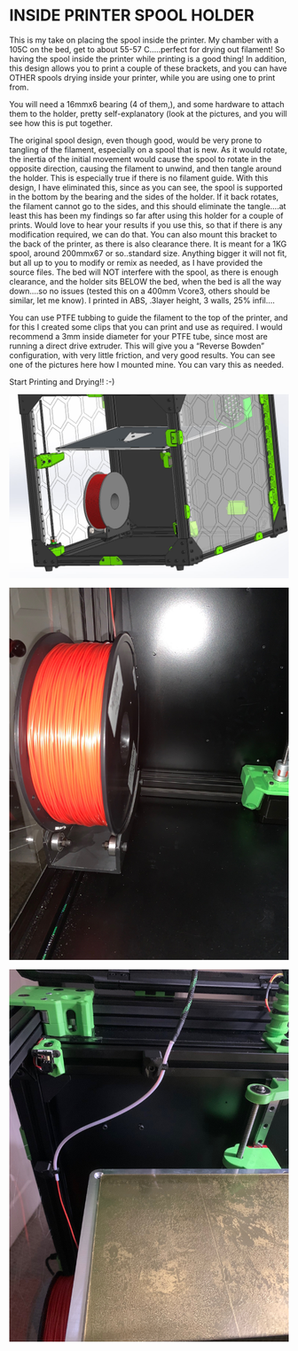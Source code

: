 
# INSIDE PRINTER SPOOL HOLDER

This is my take on placing the spool inside the printer.  My chamber with a 105C on the bed, get to about 55-57 C…..perfect for drying out filament!  So having the spool inside the printer while printing is a good thing!  In addition, this design allows you to print a couple of these brackets, and you can have OTHER spools drying inside your printer, while you are using one to print from.

You will need a 16mmx6 bearing (4 of them,), and some hardware to attach them to the holder, pretty self-explanatory (look at the pictures, and you will see how this is put together.

The original spool design, even though good, would be very prone to tangling of the filament, especially on a spool that is new.  As it would rotate, the inertia of the initial movement would cause the spool to rotate in the opposite direction, causing the filament to unwind, and then tangle around the holder.  This is especially true if there is no filament guide.  With this design, I have eliminated this, since as you can see, the spool is supported in the bottom by the bearing and the sides of the holder.  If it back rotates, the filament cannot go to the sides, and this should eliminate the tangle….at least this has been my findings so far after using this holder for a couple of prints.  Would love to hear your results if you use this, so that if there is any modification required, we can do that. You can also mount this bracket to the back of the printer, as there is also clearance there.  It is meant for a 1KG spool, around 200mmx67 or so..standard size.  Anything bigger it will not fit, but all up to you to modify or remix as needed, as I have provided the source files.  The bed will NOT interfere with the spool, as there is enough clearance, and the holder sits BELOW the bed, when the bed is all the way down....so no issues (tested this on a 400mm Vcore3, others should be similar, let me know).  I printed in ABS, .3layer height, 3 walls, 25% infil....

You can use PTFE tubbing to guide the filament to the top of the printer, and for this I created some clips that you can print and use as required.  I would recommend a 3mm inside diameter for your PTFE tube, since most are running a direct drive extruder.  This will give you a “Reverse Bowden” configuration, with very little friction, and very good results.  You can see one of the pictures here how I mounted mine.  You can vary this as needed.

Start Printing and Drying!! :-)

<p align="center">
<img src="https://github.com/cyborgcnc/CYBORGCNC__RRVC3MOD/blob/main/SpoolHolder-Inside/Spool3.JPG">
</p>

<p align="center">
<img src="https://github.com/cyborgcnc/CYBORGCNC__RRVC3MOD/blob/main/SpoolHolder-Inside/IMG_7929.jpg">
</p>

<p align="center">
<img src="https://github.com/cyborgcnc/CYBORGCNC__RRVC3MOD/blob/main/SpoolHolder-Inside/IMG_7928.jpg">
</p>
